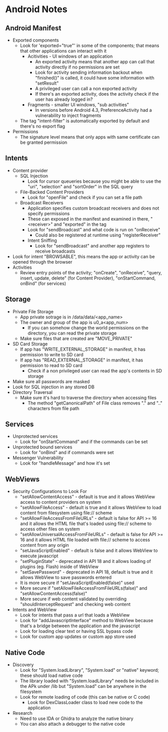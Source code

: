 # Android Notes
## Android Manifest
* Exported components
  * Look for 'exported="true"' in some of the components; that means that other applications can interact with it
    * Acitivities - UI windows of an application
      * An exported activity means that another app can call that activity directly if no permissions are set
      * Look for activity sending information backout when "finished()" is called, it could have some information with "setResult"
      * A privileged user can call a non exported activity
      * If there's an exported activity, does the activity check if the user has already logged in?
    * Fragments - smaller UI windows, "sub activities"
      * In versions before Android 4.3, PreferenceActivity had a vulnerability to inject fragments
  * The tag "intent-filter" is automatically exported by default and there's no export flag
* Permissions
  * The signature level means that only apps with same certificate can be granted permission
## Intents
* Content provider
  * SQL Injection
    * Look for cursor queueries because you might be able to use the "uri", "selection" and "sortOrder" in the SQL query
  * File-Backed Content Providers
    * Look for "openFile" and check if you can set a file path
  * Broadcast Receivers
    * Application specifies custom broadcast receivers and does not specify permissions
    * These can exposed in the manifest and examined in there, "<receiver\>" and "exported" in the tag
    * Look for "sendBroadcast" and what code is run on "onReceive"
      * Could also be registered at runtime using "registerReceiver"
    * Intent Sniffing
      * Look for "sendBroadcast" and another app registers to receive broadcasts
* Look for intent "BROWSABLE", this means the app or activity can be opened through the browser
* Activities
  * Review entry points of the activity; "onCreate", "onReceive", "query, insert, update, delete" (for Content Provider), "onStartCommand, onBind" (for services)
## Storage
* Private File Storage
  * App private sotrage is in /data/data/<app_name>
  * The owner and group of the app is u0_a<app_num>
    * If you can somehow change the world permissions on the directory, you can read the private storage
  * Make sure files that are created are "MOVE_PRIVATE"
* SD Card Storage
  * If app has "WRITE_EXTERNAL_STORAGE" in manifest, it has permission to write to SD card
  * If app has "READ_EXTERNAL_STORAGE" in manifest, it has permission to read to SD card
    * Check if a non privileged user can read the app's contents in SD storage
* Make sure all passwords are masked
* Look for SQL injection in any stored DB
* Directory Traversal
  * Make sure it's hard to traverse the directory when accessing files
    * The method "getCanonicalPath" of File class removes "." and ".." characters from file path
## Services
* Unprotected services
  * Look for "onStartCommand" and if the commands can be set
* Unprotected bound services
  * Look for "onBind" and if commands were set
* Messenger Vulnerability
  * Look for "handleMessage" and how it's set
## WebViews
* Security Configurations to Look For
  * "setAllowContentAccess" - default is true and it allows WebView access to content providers on system
  * "setAllowFileAccess" - default is true and it allows WebView to load content from filesystem using file:// scheme
  * "setAllowFileAccessFromFileURLs" - default is false for API >= 16 and it allows the HTML file that's loaded using file:// scheme to access other files on system
  * "setAllowUniversalAccessFromFileURLs" - default is false for API >= 16 and it allows HTML file loaded with file:// scheme to access content from any origin
  * "setJavaScriptEnabled" - default is false and it allows WebView to execute javascript
  * "setPluginState" - deprecated in API 18 and it allows loading of plugins (eg. Flash) inside of WebView
  * "setSavePassword" - deprecated in API 18, default is true and it allows WebView to save passwords entered
  * It is more secure if "setJavaScriptEnabled(false)" used
  * More secure if "setAllowFileAccessFromFileURLs(false)" and "setAllowContentAccess(false)"
  * More secure if web content validated by overriding "shouldInterceptRequest" and checking web content
* Intents and WebView
  * Look for intents that pass a url that loads a WebView
  * Look for "addJavascriptInterface" method to WebView because that's a bridge between the application and the javascript
  * Look for loading clear text or having SSL bypass code
  * Look for custom app updates or custom app store used
## Native Code
* Discovery
  * Look for "System.loadLibrary", "System.load" or "native" keyword; these should load native code
  * The library loaded with "System.loadLibrary" needs be included in the APk under /lib but "System.load" can be anywhere in the filesystem
  * Look for remote loading of code (this can be native or C code)
    * Look for DexClassLoader class to load new code to the application
* Research
  * Need to use IDA or Ghidra to analyze the native binary
  * You can also attach a debugger to the native code

